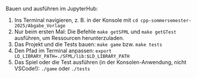 Bauen und ausführen im JupyterHub: 

1. Ins Terminal navigieren, z. B. in der Konsole mit `cd cpp-sommersemester-2025/Abgabe_Vorlage`
2. Nur beim ersten Mal: Die Befehle `make getSFML` und `make getGTest` ausführen, um Ressourcen herunterzuladen.
3. Das Projekt und die Tests bauen: `make game` bzw. `make tests`
4. Den Pfad im Terminal anpassen: `export LD_LIBRARY_PATH=./SFML/lib:$LD_LIBRARY_PATH`
5. Das Spiel oder die Test ausführen (in der Konsolen-Anwendung, nicht VSCode!): `./game` oder `./tests`